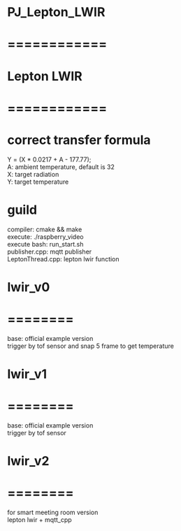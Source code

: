 # PJ_Lepton_LWIR
  
# ============  
# Lepton LWIR  
# ============  
  
# correct transfer formula  
Y = (X * 0.0217 + A - 177.77);  
A: ambient temperature, default is 32  
X: target radiation  
Y: target temperature  
  
# guild  
compiler: cmake && make  
execute: ./raspberry_video  
execute bash: run_start.sh  
publisher.cpp: mqtt publisher  
LeptonThread.cpp: lepton lwir function  
  
# lwir_v0  
# ========  
base: official example version  
trigger by tof sensor and snap 5 frame to get temperature  
  
# lwir_v1  
# ========  
base: official example version  
trigger by tof sensor  
  
# lwir_v2  
# ========  
for smart meeting room version  
lepton lwir + mqtt_cpp  
